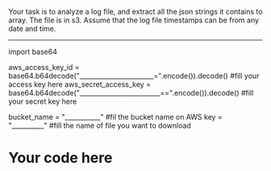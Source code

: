 Your task is to analyze a log file, and extract all the json strings it contains to array.
The file is in s3.
Assume that the log file timestamps can be from any date and time.

----------
import base64

aws_access_key_id = base64.b64decode("_______________________=".encode()).decode() #fill your access key here
aws_secret_access_key = base64.b64decode("_________________________==".encode()).decode() #fill your secret key here

bucket_name = "___________" #fil the bucket name on AWS
key = "__________" #fill the name of file you want to download

# Your code here



